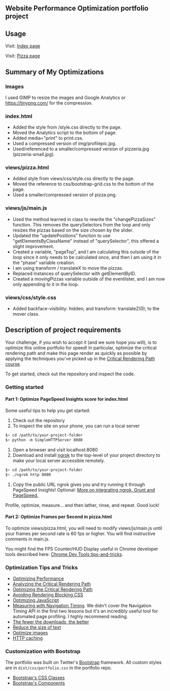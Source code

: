 ## Website Performance Optimization portfolio project

## Usage

Visit: [Index page](https://lostandsaved.github.io/frontend-nanodegree-mobile-portfolio/dist/index.html)

Visit: [Pizza page](https://lostandsaved.github.io/frontend-nanodegree-mobile-portfolio/dist/views/pizza.html)

## Summary of My Optimizations

### Images

I used GIMP to resize the images and Google Analytics or https://tinypng.com/ for the compression.

### index.html

* Added the style from  /style.css directly to the page.
* Moved the Analytics script to the bottom of page.
* Added media="print" to print.css.
* Used a compressed version of img/profilepic.jpg.
* Used/referenced to a smaller/compressed version of pizzeria.jpg (pizzeria-small.jpg).

### views/pizza.html

* Added style from views/css/style.css directly to the page.
* Moved the reference to css/bootstrap-grid.css to the bottom of the page.
* Used a smaller/compressed version of pizza.png.

### views/js/main.js

* Used the method learned in class to rewrite the "changePizzaSizes" function. This removes the querySelectors from the loop and only resizes the pizzas based on the size chosen by the slider.
* Updated the "updatePositions" function to use "getElementsByClassName" instead of "querySelector", this offered a slight improvement.
* Created a variable, "pageTop", and I am calculating this outside of the loop since it only needs to be calculated once, and then I am using it in the "phase" variable creation.
* I am using transform / translateX to move the pizzas.
* Replaced instances of querySelector with getElementByID.
* Created a movingPizzas variable outside of the eventlister, and I am now only appending to it in the loop.

### views/css/style.css

* Added backface-visibility: hidden; and transform: translateZ(0); to the mover class.

## Description of project requirements

Your challenge, if you wish to accept it (and we sure hope you will), is to optimize this online portfolio for speed! In particular, optimize the critical rendering path and make this page render as quickly as possible by applying the techniques you've picked up in the [Critical Rendering Path course](https://www.udacity.com/course/ud884).

To get started, check out the repository and inspect the code.

### Getting started

#### Part 1: Optimize PageSpeed Insights score for index.html

Some useful tips to help you get started:

1. Check out the repository
1. To inspect the site on your phone, you can run a local server

  ```bash
  $> cd /path/to/your-project-folder
  $> python -m SimpleHTTPServer 8080
  ```

1. Open a browser and visit localhost:8080
1. Download and install [ngrok](https://ngrok.com/) to the top-level of your project directory to make your local server accessible remotely.

  ``` bash
  $> cd /path/to/your-project-folder
  $> ./ngrok http 8080
  ```

1. Copy the public URL ngrok gives you and try running it through PageSpeed Insights! Optional: [More on integrating ngrok, Grunt and PageSpeed.](http://www.jamescryer.com/2014/06/12/grunt-pagespeed-and-ngrok-locally-testing/)

Profile, optimize, measure... and then lather, rinse, and repeat. Good luck!

#### Part 2: Optimize Frames per Second in pizza.html

To optimize views/pizza.html, you will need to modify views/js/main.js until your frames per second rate is 60 fps or higher. You will find instructive comments in main.js.

You might find the FPS Counter/HUD Display useful in Chrome developer tools described here: [Chrome Dev Tools tips-and-tricks](https://developer.chrome.com/devtools/docs/tips-and-tricks).

### Optimization Tips and Tricks
* [Optimizing Performance](https://developers.google.com/web/fundamentals/performance/ "web performance")
* [Analyzing the Critical Rendering Path](https://developers.google.com/web/fundamentals/performance/critical-rendering-path/analyzing-crp.html "analyzing crp")
* [Optimizing the Critical Rendering Path](https://developers.google.com/web/fundamentals/performance/critical-rendering-path/optimizing-critical-rendering-path.html "optimize the crp!")
* [Avoiding Rendering Blocking CSS](https://developers.google.com/web/fundamentals/performance/critical-rendering-path/render-blocking-css.html "render blocking css")
* [Optimizing JavaScript](https://developers.google.com/web/fundamentals/performance/critical-rendering-path/adding-interactivity-with-javascript.html "javascript")
* [Measuring with Navigation Timing](https://developers.google.com/web/fundamentals/performance/critical-rendering-path/measure-crp.html "nav timing api"). We didn't cover the Navigation Timing API in the first two lessons but it's an incredibly useful tool for automated page profiling. I highly recommend reading.
* <a href="https://developers.google.com/web/fundamentals/performance/optimizing-content-efficiency/eliminate-downloads.html">The fewer the downloads, the better</a>
* <a href="https://developers.google.com/web/fundamentals/performance/optimizing-content-efficiency/optimize-encoding-and-transfer.html">Reduce the size of text</a>
* <a href="https://developers.google.com/web/fundamentals/performance/optimizing-content-efficiency/image-optimization.html">Optimize images</a>
* <a href="https://developers.google.com/web/fundamentals/performance/optimizing-content-efficiency/http-caching.html">HTTP caching</a>

### Customization with Bootstrap
The portfolio was built on Twitter's <a href="http://getbootstrap.com/">Bootstrap</a> framework. All custom styles are in `dist/css/portfolio.css` in the portfolio repo.

* <a href="http://getbootstrap.com/css/">Bootstrap's CSS Classes</a>
* <a href="http://getbootstrap.com/components/">Bootstrap's Components</a>
